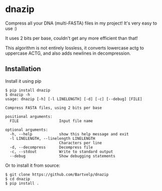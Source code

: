 
# dnazip

Compress all your DNA (multi-FASTA) files in my project! It's very easy to use :)

It uses 2 bits per base, couldn't get any more efficient than that!

This algorithm is not entirely lossless, it converts lowercase actg to uppercase ACTG, and also adds newlines in decompression.

## Installation

Install it using pip

	$ pip install dnazip
	$ dnazip -h
	usage: dnazip [-h] [-l LINELENGTH] [-d] [-c] [--debug] [FILE]

	Compress FASTA files, using 2 bits per base

	positional arguments:
	  FILE                  Input file name

	optional arguments:
	  -h, --help            show this help message and exit
	  -l LINELENGTH, --linelength LINELENGTH
	                        Characters per line
	  -d, --decompress      Decompress file
	  -c, --stdout          Write to standard output
	  --debug               Show debugging statements
Or to install it from source:

	$ git clone https://github.com/Bartvelp/dnazip
	$ cd dnazip
	$ pip install .
